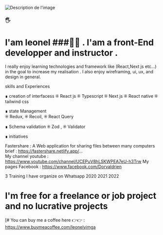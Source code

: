 
![Description de l'image](https://octodex.github.com/images/mona-the-rivetertocat.png)


 ### 🖐
 #  I'am leonel  ###🦸‍♂️ . I'am a front-End developper and instructor .
 I really enjoy learning technologies and framework like (React,Next js etc...) in the goal to increase my realisation . I also enjoy wireframing, ui, ux, and design in general.

 skills and Experiences 
 
∎ creation of interfacess 
 ⁜ React js  ⁜ Typescript   ⁜ Next  js  ⁜ React native  ⁜ tailwind css 

∎ state Management  
 ⁜ Redux, ⁜ Recoil, ⁜ React Query 

<!-- # Animation : GSAP LENIS  -->

∎ Schema validation 
 ⁜ Zod ,  ⁜ Validator


∎ initiatives 

 Fastershare : A Web application for sharing files between many computers brief  : https://fastershare.netlify.app/...  
 My channel youtube : https://www.youtube.com/channel/UCEPuV8hLSKWPEA7eU-h3Trw
 My pages Facebook : https://www.facebook.com/Dorvaldrien
 
3 Training I have organize on Whatsapp 2020 2021 2022 

# I'm free for a freelance or job project and no lucrative projects

[# You can buy me a coffee here  👉👉 : https://www.buymeacoffee.com/leonelyimga



<!--
**Leoneldev532/Leoneldev532** is a ✨ _special_ ✨ repository because its `README.md` (this file) appears on your GitHub profile.

Here are some ideas to get you started:

- 🔭 I’m currently working on ...
- 🌱 I’m currently learning ...
- 👯 I’m looking to collaborate on ...
- 🤔 I’m looking for help with ...
- 💬 Ask me about ...
- 📫 How to reach me: ...
- 😄 Pronouns: ...
- ⚡ Fun fact: ...
-->

